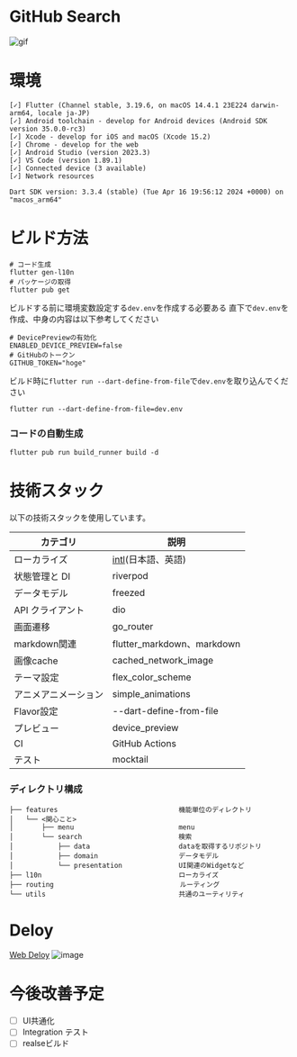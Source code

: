 # GitHub Search

![gif](https://github.com/paigupai/github_search/blob/master/image/証跡.gif)  

# 環境
```
[✓] Flutter (Channel stable, 3.19.6, on macOS 14.4.1 23E224 darwin-arm64, locale ja-JP)
[✓] Android toolchain - develop for Android devices (Android SDK version 35.0.0-rc3)
[✓] Xcode - develop for iOS and macOS (Xcode 15.2)
[✓] Chrome - develop for the web
[✓] Android Studio (version 2023.3)
[✓] VS Code (version 1.89.1)
[✓] Connected device (3 available)
[✓] Network resources

Dart SDK version: 3.3.4 (stable) (Tue Apr 16 19:56:12 2024 +0000) on "macos_arm64"
```

# ビルド方法

```
# コード生成
flutter gen-l10n
# パッケージの取得
flutter pub get
```

ビルドする前に環境変数設定する`dev.env`を作成する必要ある
直下で`dev.env`を作成、中身の内容は以下参考してください
```
# DevicePreviewの有効化
ENABLED_DEVICE_PREVIEW=false
# GitHubのトークン
GITHUB_TOKEN="hoge"
```
ビルド時に`flutter run --dart-define-from-file`で`dev.env`を取り込んでください
```
flutter run --dart-define-from-file=dev.env
```
### コードの自動生成
```
flutter pub run build_runner build -d
```

# 技術スタック

以下の技術スタックを使用しています。

| カテゴリ       | 説明                            |
|------------|-------------------------------|
| ローカライズ      | [intl](https://pub.dev/packages/intl)(日本語、英語) |
| 状態管理と DI   | riverpod |
| データモデル     | freezed |
| API クライアント | dio |
| 画面遷移       | go_router |
| markdown関連 | flutter_markdown、markdown |
| 画像cache | cached_network_image |
| テーマ設定       | flex_color_scheme |
| アニメアニメーション | simple_animations |
| Flavor設定       | --dart-define-from-file |
| プレビュー       | device_preview |
| CI       | GitHub Actions |
| テスト | mocktail |

### ディレクトリ構成
```
├── features                              機能単位のディレクトリ
│   └── <関心こと>
│       ├── menu                          menu
│       └── search             　　　　　　 検索
│           ├── data                      dataを取得するリポジトリ
│           ├── domain                    データモデル
│           └── presentation              UI関連のWidgetなど
├── l10n                                  ローカライズ
├── routing                           　　 ルーティング
└── utils                                 共通のユーティリティ
```

# Deloy
[Web Deloy](https://paigupai.github.io/github_search/)
![image](https://github.com/paigupai/github_search/blob/master/image/iShot.png)

# 今後改善予定

- [ ] UI共通化
- [ ] Integration テスト
- [ ] realseビルド